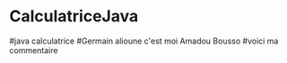 # CalculatriceJava
#java calculatrice
#Germain alioune c'est moi Amadou Bousso
#voici ma commentaire
